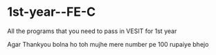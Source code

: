 # 1st-year--FE-C
 All the programs that you need to pass in VESIT  for 1st year

Agar Thankyou bolna ho toh mujhe mere number pe 100 rupaiye bhejo
